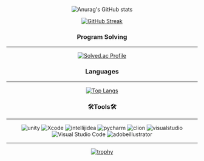 <div align="center">
  
  ![Anurag's GitHub stats](https://github-readme-stats.vercel.app/api?username=Jongwoo0101&show_icons=true&theme=Light)
  
  [![GitHub Streak](https://github-readme-streak-stats.herokuapp.com/?user=Jongwoo0101&theme=Light)](https://git.io/streak-stats)

  
  ### Program Solving
  ***
  [![Solved.ac Profile](http://mazassumnida.wtf/api/v2/generate_badge?boj=wonjongwoo01)](https://solved.ac/rlatngus1691/wonjongwoo01)

  
  ### Languages
  ***
  [![Top Langs](https://github-readme-stats.vercel.app/api/top-langs/?username=Jongwoo0101)](https://github.com/Jongwoo0101/github-readme-stats)

  
  ### 🛠️Tools🛠️
  ***
  ![unity](https://img.shields.io/badge/unity-FFFFFF.svg?&style=for-the-badge&logo=unity&logoColor=white)
  ![Xcode](https://img.shields.io/badge/Xcode-147EFB.svg?&style=for-the-badge&logo=Xcode&logoColor=white)
  ![intellijidea](https://img.shields.io/badge/intellijidea-000000.svg?&style=for-the-badge&logo=intellijidea&logoColor=white)
  ![pycharm](https://img.shields.io/badge/pycharm-000000.svg?&style=for-the-badge&logo=pycharm&logoColor=white)
  ![clion](https://img.shields.io/badge/clion-000000.svg?&style=for-the-badge&logo=clion&logoColor=white)
  ![visualstudio](https://img.shields.io/badge/visualstudio-5C2D91.svg?&style=for-the-badge&logo=visualstudio&logoColor=white)
  ![Visual Studio Code](https://img.shields.io/badge/Visual%20Studio%20Code-007ACC.svg?&style=for-the-badge&logo=Visual%20Studio%20Code&logoColor=white)
  ![adobeillustrator](https://img.shields.io/badge/adobeillustrator-FF9A00.svg?&style=for-the-badge&logo=adobeillustrator&logoColor=white)

  ***
  [![trophy](https://github-profile-trophy.vercel.app/?username=Jongwoo0101&theme=flat&column=7)](https://github.com/Jongwoo0101/)
</div>
